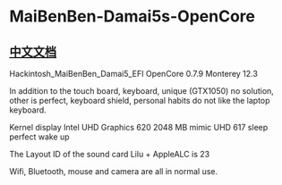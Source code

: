 # MaiBenBen-Damai5s-OpenCore

## [中文文档](https://github.com/wleelw/MaiBenBen-Damai5s-OpenCore/blob/main/README.zh_CN.md)

Hackintosh_MaiBenBen_Damai5_EFI OpenCore 0.7.9 Monterey 12.3

In addition to the touch board, keyboard, unique (GTX1050) no solution, other is perfect, keyboard shield, personal habits do not like the laptop keyboard.

Kernel display Intel UHD Graphics 620 2048 MB mimic UHD 617 sleep perfect wake up

The Layout ID of the sound card Lilu + AppleALC is 23

Wifi, Bluetooth, mouse and camera are all in normal use.
